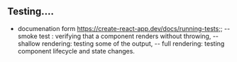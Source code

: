 ## Testing....

- documenation form https://create-react-app.dev/docs/running-tests;;
  -- smoke test : verifying that a component renders without throwing,
  -- shallow rendering: testing some of the output,
  -- full rendering: testing component lifecycle and state changes.
